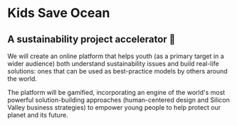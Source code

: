 # Kids Save Ocean
## A sustainability project accelerator 🚀

We will create an online platform that helps youth (as a primary target in a wider audience) both understand sustainability issues and build real-life solutions: ones that can be used as best-practice models by others around the world.

The platform will be gamified, incorporating an engine of the world's most powerful solution-building approaches (human-centered design and Silicon Valley business strategies) to empower young people to help protect our planet and its future.
